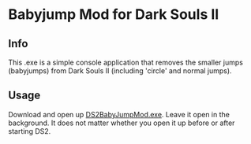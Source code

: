# Babyjump Mod for Dark Souls II

## Info
This .exe is a simple console application that removes the smaller jumps (babyjumps) from Dark Souls II (including 'circle' and normal jumps).

## Usage
Download and open up [DS2BabyJumpMod.exe](https://github.com/floelm/DS2BabyJumpMod/raw/master/DS2BabyJumpMod.exe). Leave it open in the background. It does not matter whether you open it up before or after starting DS2.
